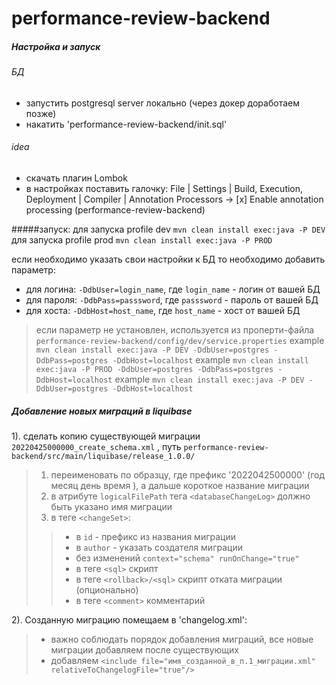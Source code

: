# performance-review-backend

##### Настройка и запуск
###### БД
* запустить postgresql server локально (через докер доработаем позже)
* накатить 'performance-review-backend/init.sql'

###### idea
* скачать плагин Lombok
* в настройках поставить галочку: 
File | Settings | Build, Execution, Deployment | Compiler | Annotation Processors  ->  [x] Enable annotation processing (performance-review-backend) 

#####запуск:
для запуска profile dev
 `mvn clean install exec:java -P DEV`
для запуска profile prod
 `mvn clean install exec:java -P PROD`
 
 если необходимо указать свои настройки к БД то необходимо добавить параметр:
 * для логина: `-DdbUser=login_name`, где `login_name` - логин от вашей БД
 * для пароля: `-DdbPass=passsword`, где `passsword` - пароль от вашей БД
 * для хоста: `-DdbHost=host_name`, где `host_name` - хост от вашей БД
 > если параметр не установлен, используется из проперти-файла `performance-review-backend/config/dev/service.properties`
 > example `mvn clean install exec:java -P DEV -DdbUser=postgres -DdbPass=postgres -DdbHost=localhost` 
 > example `mvn clean install exec:java -P PROD -DdbUser=postgres -DdbPass=postgres -DdbHost=localhost` 
 > example `mvn clean install exec:java -P DEV -DdbUser=postgres -DdbHost=localhost` 

##### Добавление новых миграций в liquibase
1). сделать копию существующей миграции  `20220425000000_create_schema.xml` , путь `performance-review-backend/src/main/liquibase/release_1.0.0/`
 >1. переименовать по образцу, где префикс '2022042500000' (год месяц день время ), а дальше короткое название миграции
 >2. в атрибуте `logicalFilePath` тега `<databaseChangeLog>` должно быть указано имя миграции
 >3. в теге `<changeSet>`:
   >>* в `id` - префикс из названия миграции
   >>* в `author` - указать создателя миграции
   >>* без изменений `context="schema" runOnChange="true"`
   >>* в теге `<sql>` скрипт
   >>* в теге `<rollback>/<sql>` скрипт отката миграции (опционально)
   >>* в теге `<comment>` комментарий

2). Созданную миграцию помещаем в 'changelog.xml':
   >* важно соблюдать порядок добавления миграций, все новые миграции добавляем после существующих
   >* добавляем `<include file="имя_созданной_в_п.1_миграции.xml" relativeToChangelogFile="true"/>`
